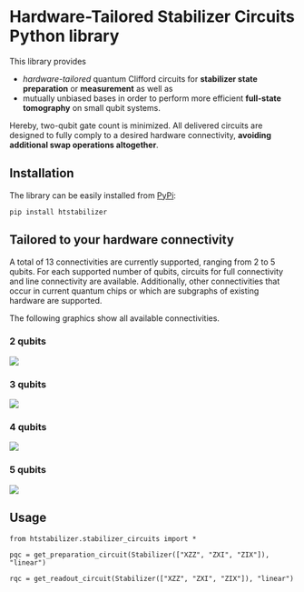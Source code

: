 # Hardware-Tailored Stabilizer Circuits Python library

This library provides 
- *hardware-tailored* quantum Clifford circuits for **stabilizer state preparation** or **measurement** as well as 
- mutually unbiased bases in order to perform more efficient **full-state tomography** on small qubit systems. 

Hereby, two-qubit gate count is minimized. All delivered circuits are designed to fully comply to a desired hardware connectivity, **avoiding additional swap operations altogether**. 


## Installation

The library can be easily installed from [PyPi][pypi-page]:
```
pip install htstabilizer
```

## Tailored to your hardware connectivity

A total of 13 connectivities are currently supported, ranging from 2 to 5 qubits. For each supported number of qubits, circuits for full connectivity and line connectivity are available. Additionally, other connectivities that occur in current quantum chips or which are subgraphs of existing hardware are supported. 

The following graphics show all available connectivities. 

### 2 qubits
![][2-qubit-con]

### 3 qubits
![][3-qubit-con]

### 4 qubits
![][4-qubit-con]

### 5 qubits
![][5-qubit-con]

## Usage

```
from htstabilizer.stabilizer_circuits import *

pqc = get_preparation_circuit(Stabilizer(["XZZ", "ZXI", "ZIX"]), "linear")

rqc = get_readout_circuit(Stabilizer(["XZZ", "ZXI", "ZIX"]), "linear")

```


[pypi-page]: https://pypi.org/project/shortcircuits/
[2-qubit-con]: docs/images/2-qubit%20connectivities.png
[3-qubit-con]: docs/images/3-qubit%20connectivities.png
[4-qubit-con]: docs/images/4-qubit%20connectivities.png
[5-qubit-con]: docs/images/5-qubit%20connectivities.png
